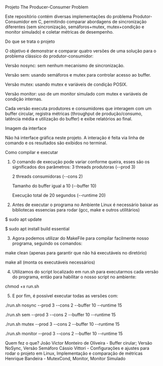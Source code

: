 Projeto The Producer-Consumer Problem

Este repositório contém diversas implementações do problema Produtor-Consumidor em C, permitindo comparar abordagens de sincronização diferentes (sem sincronização, semáforos+mutex, mutex+condição e monitor simulado) e coletar métricas de desempenho.

Do que se trata o projeto

O objetivo é demonstrar e comparar quatro versões de uma solução para o problema clássico do produtor-consumidor:

Versão nosync: sem nenhum mecanismo de sincronização.

Versão sem: usando semáforos e mutex para controlar acesso ao buffer.

Versão mutex: usando mutex e variáveis de condição POSIX.

Versão monitor: uso de um monitor simulado com mutex e variáveis de condição internas.

Cada versão executa produtores e consumidores que interagem com um buffer circular, registra métricas (throughput de produção/consumo, latência média e utilização do buffer) e exibe relatórios ao final.

Imagem da interface

Não há interface gráfica neste projeto. A interação é feita via linha de comando e os resultados são exibidos no terminal.

Como compilar e executar

1. O comando de execução pode variar conforme queira, esses são os significados dos parâmetros:
    3 threads produtoras (--prod 3)

    2 threads consumidoras (--cons 2)

    Tamanho do buffer igual a 10 (--buffer 10)

    Execução total de 20 segundos (--runtime 20)

2. Antes de executar o programa no Ambiente Linux é necessário baixar as bibliotecas essencias para rodar (gcc, make e outros utilitários) 

$ sudo apt update 

$ sudo apt install build essential

3. Agora podemos utilizar do MakeFile para compilar facilmente nosso programa, seguindo os comandos:

make clean (apenas para garantir que não há executáveis no diretório)

make all (monta os executáveis necessários)

4. Utilizamos do script localizado em run.sh para executarmos cada versão do programa, então para habilitar o nosso script no ambiente:

chmod +x run.sh

5. E por fim, é possível executar todas as versões com:
   
./run.sh nosync --prod 3 --cons 2 --buffer 10 --runtime 15

./run.sh sem     --prod 3 --cons 2 --buffer 10 --runtime 15

./run.sh mutex   --prod 3 --cons 2 --buffer 10 --runtime 15

./run.sh monitor --prod 3 --cons 2 --buffer 10 --runtime 15


Quem fez o que?
João Victor Monteiro de Oliveira - Buffer cirular; Versão NoSync, Versão Semáforo
Cássio Vittori - Configurações e ajustes para rodar o projeto em Linux, Implementação e comparação de métricas
Henrique Bandeira - MutexCond, Monitor, Monitor Simulado
